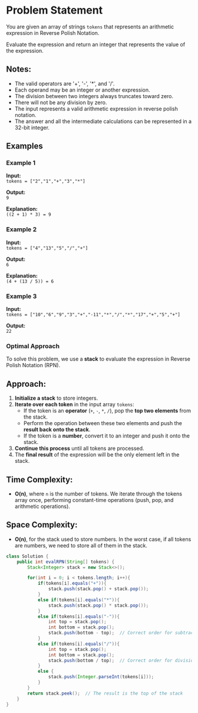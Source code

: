 # Problem Statement

You are given an array of strings `tokens` that represents an arithmetic expression in Reverse Polish Notation.

Evaluate the expression and return an integer that represents the value of the expression.

## Notes:

- The valid operators are '+', '-', '*', and '/'.
- Each operand may be an integer or another expression.
- The division between two integers always truncates toward zero.
- There will not be any division by zero.
- The input represents a valid arithmetic expression in reverse polish notation.
- The answer and all the intermediate calculations can be represented in a 32-bit integer.

## Examples

### Example 1

**Input:**  
`tokens = ["2","1","+","3","*"]`

**Output:**  
`9`

**Explanation:**  
`((2 + 1) * 3) = 9`

### Example 2

**Input:**  
`tokens = ["4","13","5","/","+"]`

**Output:**  
`6`

**Explanation:**  
`(4 + (13 / 5)) = 6`

### Example 3

**Input:**  
`tokens = ["10","6","9","3","+","-11","*","/","*","17","+","5","+"]`

**Output:**  
`22`

### Optimal Approach

To solve this problem, we use a **stack** to evaluate the expression in Reverse Polish Notation (RPN).

## Approach:

1. **Initialize a stack** to store integers.
2. **Iterate over each token** in the input array `tokens`:
   - If the token is an **operator** (`+`, `-`, `*`, `/`), pop the **top two elements** from the stack.
   - Perform the operation between these two elements and push the **result back onto the stack**.
   - If the token is a **number**, convert it to an integer and push it onto the stack.
3. **Continue this process** until all tokens are processed.
4. The **final result** of the expression will be the only element left in the stack.

## Time Complexity:
- **O(n)**, where `n` is the number of tokens. We iterate through the tokens array once, performing constant-time operations (push, pop, and arithmetic operations).

## Space Complexity:
- **O(n)**, for the stack used to store numbers. In the worst case, if all tokens are numbers, we need to store all of them in the stack.

```java
class Solution {
    public int evalRPN(String[] tokens) {
        Stack<Integer> stack = new Stack<>();

        for(int i = 0; i < tokens.length; i++){
            if(tokens[i].equals("+")){
                stack.push(stack.pop() + stack.pop());
            }
            else if(tokens[i].equals("*")){
                stack.push(stack.pop() * stack.pop());
            }
            else if(tokens[i].equals("-")){
                int top = stack.pop();
                int bottom = stack.pop();
                stack.push(bottom - top);  // Correct order for subtraction
            }
            else if(tokens[i].equals("/")){
                int top = stack.pop();
                int bottom = stack.pop();
                stack.push(bottom / top);  // Correct order for division
            }
            else {
                stack.push(Integer.parseInt(tokens[i]));
            }
        }
        return stack.peek();  // The result is the top of the stack
    }
}
```

